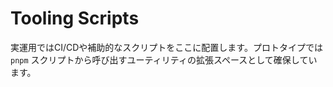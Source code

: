 # Tooling Scripts

実運用ではCI/CDや補助的なスクリプトをここに配置します。プロトタイプでは `pnpm` スクリプトから呼び出すユーティリティの拡張スペースとして確保しています。
